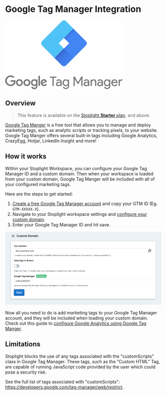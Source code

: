 # Google Tag Manager Integration

![Google Tag Manager](../assets/images/google-tag-manager.png)

## Overview

> This feature is available on the [Stoplight **Starter** plan](https://stoplight.io/pricing/), and above.

[Google Tag Manger](https://marketingplatform.google.com/about/tag-manager/) is a free tool that allows you to manage and deploy marketing tags, such as analytic scripts or tracking pixels, to your website. Google Tag Manger offers several built-in tags including Google Analytics, CrazyEgg, Hotjar, LinkedIn Insight and more!

## How it works

Within your Stoplight Workspace, you can configure your Google Tag Manager ID and a custom domain. Then when your workspace is loaded from your custom domain, Google Tag Manger will be included with all of your configured marketing tags.

Here are the steps to get started:

1. [Create a free Google Tag Manager account](https://tagmanager.google.com/?hl=en#/admin/accounts/create) and copy your GTM ID (Eg. `GTM-XXXXX-X`).
2. Navigate to your Stoplight workspace settings and [configure your custom domain](../2.-workspaces/j.custom-domains.md).
3. Enter your Google Tag Manager ID and hit save.

![Configure Google Tag Manager](../assets/images/configure-google-tag-manager.png)

Now all you need to do is add marketing tags to your Google Tag Manager account, and they will be included when loading your custom domain. Check out this guide to [configure Google Analytics using Google Tag Manger](https://support.google.com/tagmanager/answer/6107124?hl=en).

## Limitations

Stoplight blocks the use of any tags associated with the "customScripts" class in Google Tag Manager. These tags, such as the "Custom HTML" Tag, are capable of running JavaScript code provided by the user which could pose a security risk.

See the full list of tags associated with "customScripts": https://developers.google.com/tag-manager/web/restrict.
